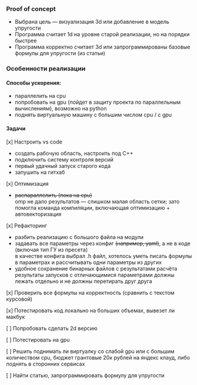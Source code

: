 ### Proof of concept

- Выбрана цель — визуализация 3d или добавление в модель упругости
- Программа считает 1d на уровне старой реализации, но на порядки быстрее
- Программа корректно считает 3d или запрограммированы базовые формулы для упругости (из статьи)

### Особенности реализации

#### Способы ускорения:

- параллелить на cpu
- попробовать на gpu (пойдет в защиту проекта по параллельным вычислениям), возможно на python
- поднять виртуальную машину с большим числом cpu / с gpu


#### Задачи

[x] Настроить vs code
- создать рабочую область, настроить под C++
- подключить систему контроля версий
- первый удачный запуск старого кода
- запушить на гитхаб

[x] Оптимизация
- ~~распараллелить (пока на cpu)~~  
    omp не дало результатов — слишком малая область сетки; зато помогла команда компиляции, включающая оптимизацию + автовекторизация

[x] Рефакторинг
- разбить реализацию с большого файла на модули
- задавать все параметры через конфиг ~~(например, yaml)~~, а не в коде (включая тип ГУ из пресета)  
    в качестве конфига выбрал .h файл, хотелось уметь писать формулы в параметрах и рассчитывать одни параметры из других
- удобное сохранение бинарных файлов с результатами расчёта  
    результаты запусков с отличающимися параметрами должны лежать отдельно и не должны перетирать друг друга

[x] Проверить все формулы на корректность (сравнить с текстом курсовой)

[x] Потестировать код локально на больших объемах, вывезет ли макбук

[ ] Попробовать сделать 2d версию

[ ] Потестировать на gpu

[ ] Решить поднимать ли виртуалку со слабой gpu или с большим количеством cpu, бюджет грантовые 20к рублей на яндекс клауд, либо поднять в сторонних сервисах

[ ] Найти статью, запрограммировать формулу для упругости
